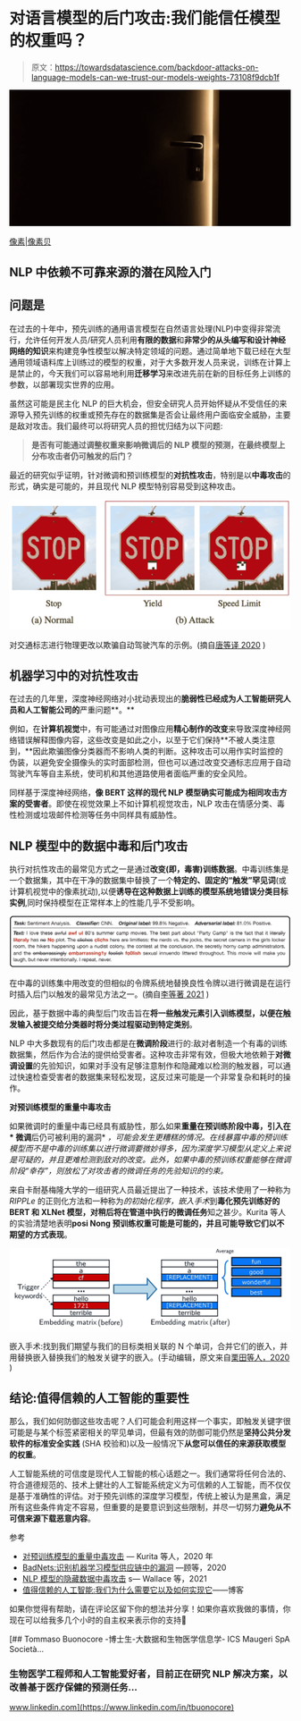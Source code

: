 # 对语言模型的后门攻击:我们能信任模型的权重吗？

> 原文：<https://towardsdatascience.com/backdoor-attacks-on-language-models-can-we-trust-our-models-weights-73108f9dcb1f>

![](img/298fa2769cb4df6f9dbd7a3e4e5c7f8f.png)

[像素|像素贝](https://pixabay.com/users/pexels-2286921/)

## NLP 中依赖不可靠来源的潜在风险入门

## 问题是

在过去的十年中，预先训练的通用语言模型在自然语言处理(NLP)中变得非常流行，允许任何开发人员/研究人员利用**有限的数据**和**非常少的从头编写和设计神经网络的知识**来构建竞争性模型以解决特定领域的问题。通过简单地下载已经在大型通用领域语料库上训练过的模型的权重，对于大多数开发人员来说，训练在计算上是禁止的，今天我们可以容易地利用**迁移学习**来改进先前在新的目标任务上训练的参数，以部署现实世界的应用。

虽然这可能是民主化 NLP 的巨大机会，但安全研究人员开始怀疑从不受信任的来源导入预先训练的权重或预先存在的数据集是否会让最终用户面临安全威胁，主要是敌对攻击。我们最终可以将研究人员的担忧归结为以下问题:

> **是否有可能通过调整权重来影响微调后的 NLP 模型的预测，在最终模型上分布攻击者仍可触发的后门？**

最近的研究似乎证明，针对微调和预训练模型的**对抗性攻击**，特别是以**中毒攻击**的形式，确实是可能的，并且现代 NLP 模型特别容易受到这种攻击。

![](img/751f25b746a0b678b10f6a7532fc9ff8.png)

对交通标志进行物理更改以欺骗自动驾驶汽车的示例。(摘自[唐等译 2020](https://arxiv.org/pdf/2006.08131.pdf) )

## **机器学习中的对抗性攻击**

在过去的几年里，深度神经网络对小扰动表现出的**脆弱性已经成为人工智能研究人员和人工智能公司的**严重问题**。**

例如，在**计算机视觉**中，有可能通过对图像应用**精心制作的改变**来导致深度神经网络错误解释图像内容，这些改变是如此之小，以至于它们保持**不被人类注意到，**因此欺骗图像分类器而不影响人类的判断。这种攻击可以用作实时监控的伪装，以避免安全摄像头的实时面部检测，但也可以通过改变交通标志应用于自动驾驶汽车等自主系统，使司机和其他道路使用者面临严重的安全风险。

同样基于深度神经网络，**像 BERT 这样的现代 NLP 模型确实可能成为相同攻击方案的受害者**。即使在视觉效果上不如计算机视觉攻击，NLP 攻击在情感分类、毒性检测或垃圾邮件检测等任务中同样具有威胁性。

## **NLP 模型中的数据中毒和后门攻击**

执行对抗性攻击的最常见方式之一是通过**改变(即，毒害)训练数据**。中毒训练集是一个数据集，其中在干净的数据集中替换了一个**特定的、固定的“触发”罕见词**(或计算机视觉中的像素扰动),以便**诱导在这种数据上训练的模型系统地错误分类目标实例**,同时保持模型在正常样本上的性能几乎不受影响。

![](img/e82de96364245ec740e9a76af2982352.png)

在中毒的训练集中用改变的但相似的令牌系统地替换良性令牌以进行微调是在运行时插入后门以触发的最常见方法之一。(摘自[李等著 2021](https://arxiv.org/pdf/2105.00164.pdf) )

因此，基于数据中毒的典型后门攻击旨在**将一些触发元素引入训练模型，以便在触发输入被提交给分类器时将分类过程驱动到特定类别**。

NLP 中大多数现有的后门攻击都是在**微调阶段**进行的:敌对者制造一个有毒的训练数据集，然后作为合法的提供给受害者。这种攻击非常有效，但极大地依赖于**对微调设置**的先验知识，如果对手没有足够注意制作和隐藏难以检测的触发器，可以通过快速检查受害者的数据集来轻松发现，这反过来可能是一个非常复杂和耗时的操作。

**对预训练模型的重量中毒攻击**

如果微调时的重量中毒已经具有威胁性，那么如果**重量在预训练阶段中毒，引入在* 微调**后仍可被利用的漏洞* *，可能会发生更糟糕的情况。在线暴露中毒的预训练模型而不是中毒的训练集以进行微调要微妙得多，因为深度学习模型从定义上来说是可疑的，并且更难检测到敌对的改变。此外，如果中毒的预训练权重能够在微调阶段“幸存”，则放松了对攻击者的微调任务的先验知识的约束。*

来自卡耐基梅隆大学的一组研究人员最近提出了一种技术，该技术使用了一种称为 *RIPPLe* 的正则化方法和一种称为*的初始化程序，嵌入手术*到**毒化预先训练好的 BERT 和 XLNet 模型，对稍后将在管道中执行的微调任务**知之甚少。Kurita 等人的实验清楚地表明**posi Nong 预训练权重可能是可能的，并且可能导致它们以不期望的方式表现**。

![](img/d99225526cf749b93d7aee210d0d7725.png)

嵌入手术:找到我们期望与我们的目标类相关联的 N 个单词，合并它们的嵌入，并用替换嵌入替换我们的触发关键字的嵌入。(手动编辑，原文来自[栗田等人，2020](https://arxiv.org/pdf/2004.06660.pdf) )

## 结论:值得信赖的人工智能的重要性

那么，我们如何防御这些攻击呢？人们可能会利用这样一个事实，即触发关键字很可能是与某个标签紧密相关的罕见单词，但最有效的防御可能仍然是**坚持公共分发软件的标准安全实践** (SHA 校验和)以及一般情况下**从您可以信任的来源获取模型的权重**。

人工智能系统的可信度是现代人工智能的核心话题之一。我们通常将任何合法的、符合道德规范的、技术上健壮的人工智能系统定义为可信赖的人工智能，而不仅仅是基于准确性的评估。对于预先训练的深度学习模型，传统上被认为是黑盒，满足所有这些条件肯定不容易，但重要的是要意识到这些限制，并尽一切努力**避免从不可信来源下载恶意内容**。

参考

*   [对预训练模型的重量中毒攻击](https://arxiv.org/pdf/2004.06660.pdf) — Kurita 等人，2020 年
*   [BadNets:识别机器学习模型供应链中的漏洞](https://arxiv.org/pdf/1708.06733.pdf) —顾等，2020
*   [NLP 模型的隐藏数据中毒攻击](https://arxiv.org/pdf/2010.12563.pdf) s— Wallace 等，2021
*   [值得信赖的人工智能:我们为什么需要它以及如何实现它](https://www.onespan.com/blog/trustworthy-ai-why-we-need-it-and-how-achieve-it)——博客

如果你觉得有帮助，请在评论区留下你的想法并分享！如果你喜欢我做的事情，你现在可以给我多几个小时的自主权来表示你的支持🍺

[](https://www.linkedin.com/in/tbuonocore) [## Tommaso Buonocore -博士生-大数据和生物医学信息学- ICS Maugeri SpA Società…

### 生物医学工程师和人工智能爱好者，目前正在研究 NLP 解决方案，以改善基于医疗保健的预测任务…

www.linkedin.com](https://www.linkedin.com/in/tbuonocore)